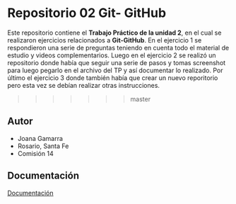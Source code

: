 
# Repositorio 02 Git- GitHub

Este repositorio contiene el **Trabajo Práctico de la unidad 2**, en el cual se realizaron ejercicios relacionados a **Git-GitHub**. En el ejercicio 1 se respondieron una serie de preguntas teniendo en cuenta todo el material de estudio y videos complementarios. Luego en el ejercicio 2 se realizó un repositorio donde había que seguir una serie de pasos y tomas screenshot para luego pegarlo en el archivo del TP y así documentar lo realizado. Por último el ejercicio 3 donde también había que crear un nuevo reporitorio pero esta vez se debían realizar otras instrucciones.
>>>>>>> master

## Autor

- Joana Gamarra
- Rosario, Santa Fe
- Comisión 14

## Documentación

[Documentación](https://github.com/Joygamarra09/UTN-TUPaD-P1/blob/main/02%20Trabajo%20Colaborativo/Tp2-GamarraJoana-Com14.pdf)

